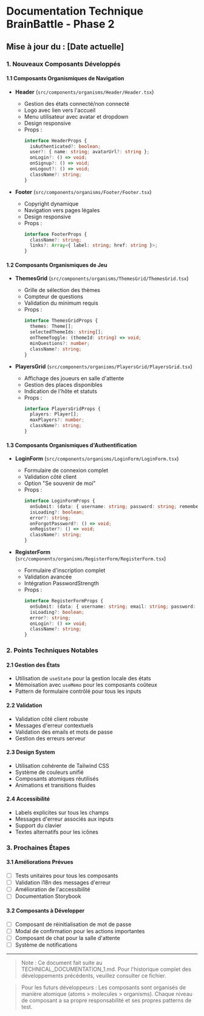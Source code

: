# Documentation Technique BrainBattle - Phase 2

## Mise à jour du : [Date actuelle]

### 1. Nouveaux Composants Développés

#### 1.1 Composants Organismiques de Navigation
- **Header** (`src/components/organisms/Header/Header.tsx`)
  - Gestion des états connecté/non connecté
  - Logo avec lien vers l'accueil
  - Menu utilisateur avec avatar et dropdown
  - Design responsive
  - Props :
    ```typescript
    interface HeaderProps {
      isAuthenticated?: boolean;
      user?: { name: string; avatarUrl?: string };
      onLogin?: () => void;
      onSignup?: () => void;
      onLogout?: () => void;
      className?: string;
    }
    ```

- **Footer** (`src/components/organisms/Footer/Footer.tsx`)
  - Copyright dynamique
  - Navigation vers pages légales
  - Design responsive
  - Props :
    ```typescript
    interface FooterProps {
      className?: string;
      links?: Array<{ label: string; href: string }>;
    }
    ```

#### 1.2 Composants Organismiques de Jeu
- **ThemesGrid** (`src/components/organisms/ThemesGrid/ThemesGrid.tsx`)
  - Grille de sélection des thèmes
  - Compteur de questions
  - Validation du minimum requis
  - Props :
    ```typescript
    interface ThemesGridProps {
      themes: Theme[];
      selectedThemeIds: string[];
      onThemeToggle: (themeId: string) => void;
      minQuestions?: number;
      className?: string;
    }
    ```

- **PlayersGrid** (`src/components/organisms/PlayersGrid/PlayersGrid.tsx`)
  - Affichage des joueurs en salle d'attente
  - Gestion des places disponibles
  - Indication de l'hôte et statuts
  - Props :
    ```typescript
    interface PlayersGridProps {
      players: Player[];
      maxPlayers?: number;
      className?: string;
    }
    ```

#### 1.3 Composants Organismiques d'Authentification
- **LoginForm** (`src/components/organisms/LoginForm/LoginForm.tsx`)
  - Formulaire de connexion complet
  - Validation côté client
  - Option "Se souvenir de moi"
  - Props :
    ```typescript
    interface LoginFormProps {
      onSubmit: (data: { username: string; password: string; rememberMe: boolean }) => void;
      isLoading?: boolean;
      error?: string;
      onForgotPassword?: () => void;
      onRegister?: () => void;
      className?: string;
    }
    ```

- **RegisterForm** (`src/components/organisms/RegisterForm/RegisterForm.tsx`)
  - Formulaire d'inscription complet
  - Validation avancée
  - Intégration PasswordStrength
  - Props :
    ```typescript
    interface RegisterFormProps {
      onSubmit: (data: { username: string; email: string; password: string; acceptTerms: boolean }) => void;
      isLoading?: boolean;
      error?: string;
      onLogin?: () => void;
      className?: string;
    }
    ```

### 2. Points Techniques Notables

#### 2.1 Gestion des États
- Utilisation de `useState` pour la gestion locale des états
- Mémoisation avec `useMemo` pour les composants coûteux
- Pattern de formulaire contrôlé pour tous les inputs

#### 2.2 Validation
- Validation côté client robuste
- Messages d'erreur contextuels
- Validation des emails et mots de passe
- Gestion des erreurs serveur

#### 2.3 Design System
- Utilisation cohérente de Tailwind CSS
- Système de couleurs unifié
- Composants atomiques réutilisés
- Animations et transitions fluides

#### 2.4 Accessibilité
- Labels explicites sur tous les champs
- Messages d'erreur associés aux inputs
- Support du clavier
- Textes alternatifs pour les icônes

### 3. Prochaines Étapes

#### 3.1 Améliorations Prévues
- [ ] Tests unitaires pour tous les composants
- [ ] Validation i18n des messages d'erreur
- [ ] Amélioration de l'accessibilité
- [ ] Documentation Storybook

#### 3.2 Composants à Développer
- [ ] Composant de réinitialisation de mot de passe
- [ ] Modal de confirmation pour les actions importantes
- [ ] Composant de chat pour la salle d'attente
- [ ] Système de notifications

---

> Note : Ce document fait suite au TECHNICAL_DOCUMENTATION_1.md. Pour l'historique complet des développements précédents, veuillez consulter ce fichier.

> Pour les futurs développeurs : Les composants sont organisés de manière atomique (atoms > molecules > organisms). Chaque niveau de composant a sa propre responsabilité et ses propres patterns de test. 